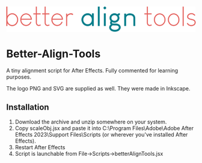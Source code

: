 ![a](https://github.com/kushobyrne/Better-Align-Tools/blob/main/bat-logov0.1.png?raw=true)
# Better-Align-Tools

A tiny alignment script for After Effects. Fully commented for learning purposes.

The logo PNG and SVG are supplied as well. They were made in Inkscape.

## Installation
1) Download the archive and unzip somewhere on your system.
2) Copy scaleObj.jsx and paste it into C:\Program Files\Adobe\Adobe After Effects 2023\Support Files\Scripts (or wherever you've installed After Effects).
3) Restart After Effects
4) Script is launchable from File->Scripts->betterAlignTools.jsx
